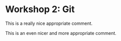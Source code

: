 # Workshop 2: Git

This is a really nice appropriate comment.

This is an even nicer and more appropriate comment.
